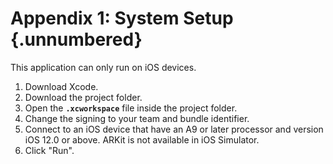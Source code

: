 # Appendix 1: System Setup {.unnumbered}

<!-- 
This could be a list of papers by the author for example 
-->

This application can only run on iOS devices.

1. Download Xcode.<br>
2. Download the project folder.<br>
3. Open the **`.xcworkspace`** file inside the project folder.<br>
4. Change the signing to your team and bundle identifier.<br>
5. Connect to an iOS device that have an A9 or later processor and version iOS 12.0 or above. ARKit is not available in iOS Simulator.<br>
6. Click "Run".




